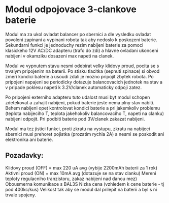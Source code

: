 Modul odpojovace 3-clankove baterie
===================================

Modul ma za ukol ovladat balancer po sbernici a dle vysledku ovladat povoleni 
zapinani a vypinani robota tak aby nedoslo k poskozeni baterie. Sekundarni funkci
je jednoduchy rezim nabijeni baterie za pomoci klasickeho 12V AC/DC adapteru
(trafo do zdi) a hlavne ovladani ukonceni nabijeni v okamziku dosazeni max
napeti na clanek.

Modul ve vypnutem stavu nesmi odebirat velky klidovy proud, pocita se s trvalym
pripojenim na baterii. Po stisku tlacitka (sepnuti spinace) si obvod zmeri kondici
baterie a usoudi zdali je mozno pripojit zbytek robota. Po pripojeni napajeni se
periodicky dotazuje balancovacich jednotek na stav a v pripade poklesu napeti k
3.2V/clanek automaticky odpoji zatez.

Po pripojeni externiho adapteru tuto udalost musi byt modul schopen zdetekovat a
zahajit nabijeni, pokud baterie jeste nema plny stav nabiti. Behem nabijeni opet
kontrolovat kondici baterie a pri jakemkoliv problemu (teplota nabijeciho T,
teplota jakehokoliv balancovaciho T, napeti na clanku) nabijeni odpojit. Pri
podbiti baterie pod 3V/clanek zakazat nabijeni.

Modul ma tez jistici funkci, proti zkratu na vystupu, zkratu na nabijeci
sbernici musi prehoret pojistka (prozatim rychla 2A) a nesmi se poskodit ani
elektronika ani baterie.

Pozadavky:
----------
Klidovy proud (OFF) = max 220 uA avg (vybije 2200mAh baterii za 1 rok)
Aktivni proud (ON) = max 10mA avg (dotazuje se na stav clanku)
Mereni teploty regulacniho tranzistoru, zakaz nabijeni nad danou mez)
Obousmerna komunikace s BAL3S
Nizka cena (vzhledem k cene baterie - tj pod 400kc/kus)
Velikost tak aby se modul dal prilepit na baterii a byl s ni trvale spojeny.
 